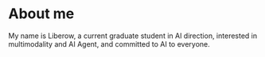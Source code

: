 # About me

My name is Liberow, a current graduate student in AI direction, interested in multimodality and AI Agent, and committed to AI to everyone.
